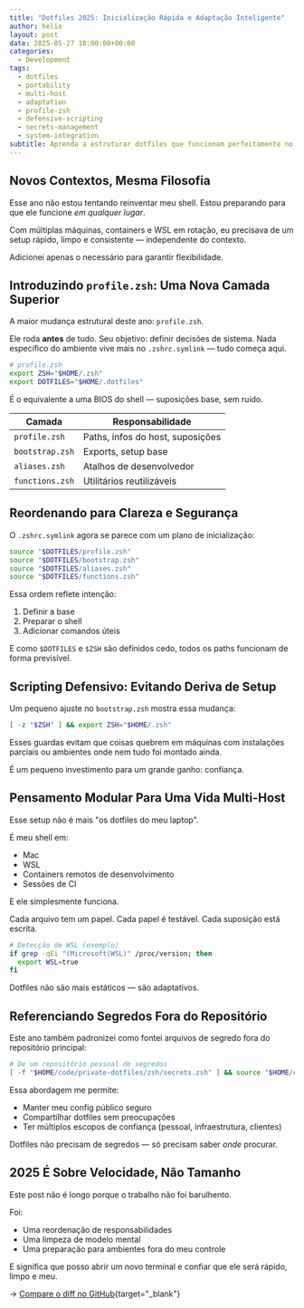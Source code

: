 ```yaml
---
title: "Dotfiles 2025: Inicialização Rápida e Adaptação Inteligente"
author: helio
layout: post
date: 2025-05-27 10:00:00+00:00
categories:
  - Development
tags:
  - dotfiles
  - portability
  - multi-host
  - adaptation
  - profile-zsh
  - defensive-scripting
  - secrets-management
  - system-integration
subtitle: Aprenda a estruturar dotfiles que funcionam perfeitamente no Mac, WSL, containers e CI—com camadas inteligentes e scripting defensivo
---
```


## Novos Contextos, Mesma Filosofia

Esse ano não estou tentando reinventar meu shell. Estou preparando para que ele funcione _em qualquer lugar_.

Com múltiplas máquinas, containers e WSL em rotação, eu precisava de um setup rápido, limpo e consistente — independente do contexto.

Adicionei apenas o necessário para garantir flexibilidade.

## Introduzindo `profile.zsh`: Uma Nova Camada Superior

A maior mudança estrutural deste ano: `profile.zsh`.

Ele roda **antes** de tudo. Seu objetivo: definir decisões de sistema. Nada específico do ambiente vive mais no `.zshrc.symlink` — tudo começa aqui.

```zsh
# profile.zsh
export ZSH="$HOME/.zsh"
export DOTFILES="$HOME/.dotfiles"
```

É o equivalente a uma BIOS do shell — suposições base, sem ruído.

| Camada          | Responsabilidade                 |
| --------------- | -------------------------------- |
| `profile.zsh`   | Paths, infos do host, suposições |
| `bootstrap.zsh` | Exports, setup base              |
| `aliases.zsh`   | Atalhos de desenvolvedor         |
| `functions.zsh` | Utilitários reutilizáveis        |

## Reordenando para Clareza e Segurança

O `.zshrc.symlink` agora se parece com um plano de inicialização:

```zsh
source "$DOTFILES/profile.zsh"
source "$DOTFILES/bootstrap.zsh"
source "$DOTFILES/aliases.zsh"
source "$DOTFILES/functions.zsh"
```

Essa ordem reflete intenção:

1. Definir a base
2. Preparar o shell
3. Adicionar comandos úteis

E como `$DOTFILES` e `$ZSH` são definidos cedo, todos os paths funcionam de forma previsível.

## Scripting Defensivo: Evitando Deriva de Setup

Um pequeno ajuste no `bootstrap.zsh` mostra essa mudança:

```zsh
[ -z "$ZSH" ] && export ZSH="$HOME/.zsh"
```

Esses guardas evitam que coisas quebrem em máquinas com instalações parciais ou ambientes onde nem tudo foi montado ainda.

É um pequeno investimento para um grande ganho: confiança.

## Pensamento Modular Para Uma Vida Multi-Host

Esse setup não é mais "os dotfiles do meu laptop".

É meu shell em:

- Mac
- WSL
- Containers remotos de desenvolvimento
- Sessões de CI

E ele simplesmente funciona.

Cada arquivo tem um papel. Cada papel é testável. Cada suposição está escrita.

```zsh
# Detecção de WSL (exemplo)
if grep -qEi "(Microsoft|WSL)" /proc/version; then
  export WSL=true
fi
```

Dotfiles não são mais estáticos — são adaptativos.

## Referenciando Segredos Fora do Repositório

Este ano também padronizei como fontei arquivos de segredo fora do repositório principal:

```zsh
# De um repositório pessoal de segredos
[ -f "$HOME/code/private-dotfiles/zsh/secrets.zsh" ] && source "$HOME/code/private-dotfiles/zsh/secrets.zsh"
```

Essa abordagem me permite:

- Manter meu config público seguro
- Compartilhar dotfiles sem preocupações
- Ter múltiplos escopos de confiança (pessoal, infraestrutura, clientes)

Dotfiles não precisam de segredos — só precisam saber _onde_ procurar.

## 2025 É Sobre Velocidade, Não Tamanho

Este post não é longo porque o trabalho não foi barulhento.

Foi:

- Uma reordenação de responsabilidades
- Uma limpeza de modelo mental
- Uma preparação para ambientes fora do meu controle

E significa que posso abrir um novo terminal e confiar que ele será rápido, limpo e meu.

→ [Compare o diff no GitHub](https://github.com/helmedeiros/dotfiles/compare/97d0e1ba1555acefca52bfdc3a0c9fec2a95282d...aefe0371e7b4f1e87008d6c593930b0d3c18532c){target="\_blank"}
